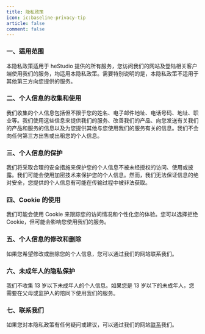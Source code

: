 ```yaml
---
title: 隐私政策
icon: ic:baseline-privacy-tip
article: false
comment: false
---
```


### 一、适用范围

本隐私政策适用于 heStudio 提供的所有服务，您访问我们的网站及登陆相关客户端使用我们的服务，均适用本隐私政策。需要特别说明的是，本隐私政策不适用于其他第三方向您提供的服务。

### 二、个人信息的收集和使用

我们收集的个人信息包括但不限于您的姓名、电子邮件地址、电话号码、地址、职业等。我们使用这些信息来提供我们的服务、改善我们的产品、向您发送有关我们的产品和服务的信息以及为您提供其他与您使用我们的服务有关的信息。我们不会向任何第三方出售或出租您的个人信息。

### 三、个人信息的保护

我们将采取合理的安全措施来保护您的个人信息不被未经授权的访问、使用或披露。我们可能会使用加密技术来保护您的个人信息。然而，我们无法保证信息的绝对安全，您提供的个人信息有可能在传输过程中被非法获取。

### 四、Cookie 的使用

我们可能会使用 Cookie 来跟踪您的访问情况和个性化您的体验。您可以选择拒绝 Cookie，但可能会影响您使用我们的服务。

### 五、个人信息的修改和删除

如果您希望修改或删除您的个人信息，您可以通过我们的网站联系我们。

### 六、未成年人的隐私保护

我们不收集 13 岁以下未成年人的个人信息。如果您是 13 岁以下的未成年人，您需要在父母或监护人的陪同下使用我们的服务。

### 七、联系我们

如果您对本隐私政策有任何疑问或建议，可以通过我们的网站[联系](/get-help/)我们。
